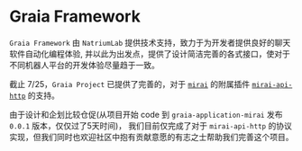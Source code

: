 # Graia Framework

`Graia Framework` 由 `NatriumLab` 提供技术支持，致力于为开发者提供良好的聊天软件自动化编程体验,
并以此为出发点，提供了设计简洁完善的各式接口，使对于不同机器人平台的开发体验尽量趋于一致。

截止 7/25，`Graia Project` 已提供了完善的，对于 [`mirai`](https://github.com/mamoe/mirai)
的附属插件 [`mirai-api-http`](https://github.com/mamoe/mirai-api-http) 的支持。

由于设计和企划比较仓促(从项目开始 code 到 `graia-application-mirai` 发布 `0.0.1` 版本，仅仅过了5天时间)，
我们目前仅完成了对于 `mirai-api-http` 的协议实现，但我们同时也欢迎社区中抱有贡献意愿的有志之士帮助我们完善这个项目。
